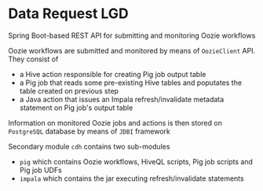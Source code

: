 # Data Request LGD

Spring Boot-based REST API for submitting and monitoring Oozie workflows

Oozie workflows are submitted and monitored by means of `OozieClient` API. They consist of

* a Hive action responsible for creating Pig job output table
* a Pig job that reads some pre-existing Hive tables and poputates the table created on previous step
* a Java action that issues an Impala refresh/invalidate metadata statement on Pig job's output table

Information on monitored Oozie jobs and actions is then stored on `PostgreSQL` database by means of `JDBI` framework 

Secondary module `cdh` contains two sub-modules

* `pig` which contains Oozie workflows, HiveQL scripts, Pig job scripts and Pig job UDFs
* `impala` which contains the jar executing refresh/invalidate statements
